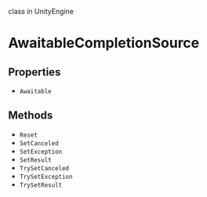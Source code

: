 class in UnityEngine
# AwaitableCompletionSource

## Properties
- `Awaitable`
## Methods
- `Reset`
- `SetCanceled`
- `SetException`
- `SetResult`
- `TrySetCanceled`
- `TrySetException`
- `TrySetResult`
